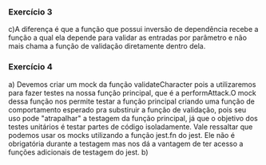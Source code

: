 ### Exercício 3
c)A diferença é que a função que possui inversão de dependência recebe a função a qual ela depende para validar as 
entradas por parâmetro e não mais chama a função de validação diretamente dentro dela. 



### Exercício 4
a) Devemos criar um mock da função validateCharacter pois a utilizaremos para fazer testes na nossa função principal, que é a performAttack.O mock dessa função nos permite testar a função principal criando uma função de comportamento esperado pra substiruir a função de validação, pois seu uso pode "atrapalhar" a testagem da função principal, já que o objetivo dos testes unitários é testar partes de código isoladamente.  Vale ressaltar que podemos usar os mocks utilizando a função jest.fn do jest. Ele não é obrigatória durante a testagem mas nos dá a vantagem de ter acesso a funções adicionais de testagem do jest.
b)
